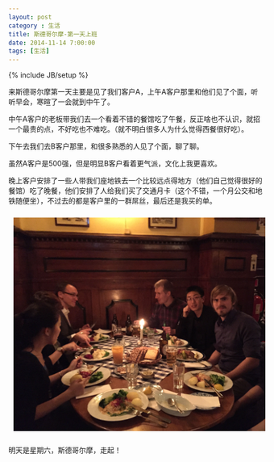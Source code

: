 ```yaml
---
layout: post
category : 生活
title: 斯德哥尔摩-第一天上班
date: 2014-11-14 7:00:00
tags: [生活]
---
```

{% include JB/setup %}

来斯德哥尔摩第一天主要是见了我们客户A，上午A客户那里和他们见了个面，听听早会，寒暄了一会就到中午了。

中午A客户的老板带我们去一个看着不错的餐馆吃了午餐，反正啥也不认识，就招一个最贵的点，不好吃也不难吃。（就不明白很多人为什么觉得西餐很好吃）。

下午去我们去B客户那里，和很多熟悉的人见了个面，聊了聊。

虽然A客户是500强，但是明显B客户看着更气派，文化上我更喜欢。

晚上客户安排了一些人带我们座地铁去一个比较远点得地方（他们自己觉得很好的餐馆）吃了晚餐，他们安排了人给我们买了交通月卡（这个不错，一个月公交和地铁随便坐），不过去的都是客户里的一群屌丝，最后还是我买的单。

<img style="margin:10px; max-width:500px;" class="img-responsive img-rounded" src="/assets/images/stockholm/diaosi-dinner.jpg"/>

明天是星期六，斯德哥尔摩，走起！